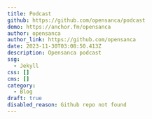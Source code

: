 ```yaml
---
title: Podcast
github: https://github.com/opensanca/podcast
demo: https://anchor.fm/opensanca
author: opensanca
author_link: https://github.com/opensanca
date: 2023-11-30T03:08:50.413Z
description: Opensanca podcast
ssg:
  - Jekyll
css: []
cms: []
category:
  - Blog
draft: true
disabled_reason: Github repo not found
---
```

